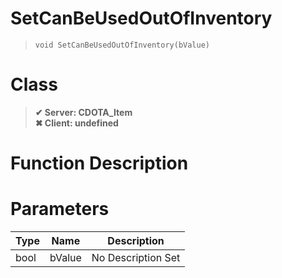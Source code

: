 # SetCanBeUsedOutOfInventory
> `void SetCanBeUsedOutOfInventory(bValue)`
# Class
> __✔ Server: CDOTA_Item__  
> __✖ Client: undefined__  
# Function Description

# Parameters
Type|Name|Description
--|--|--
bool|bValue|No Description Set
